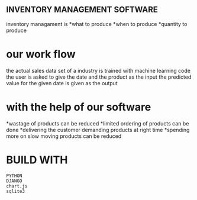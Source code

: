 ## INVENTORY MANAGEMENT SOFTWARE
inventory managament is 
                        *what to produce
			*when to produce
			*quantity to produce
# our work flow
the actual sales data set of a industry is trained with machine learning code
the user is asked to give the date and the product as the input
the predicted value for the given date is given as the output
						
# with the help of our software
   *wastage of products can be reduced
   *limited ordering of products can be done
   *delivering the customer demanding products at right time
   *spending more on slow moving products can be reduced
 
 
# BUILD WITH
 	PYTHON
 	DJANGO
 	chart.js
 	sqlite3

